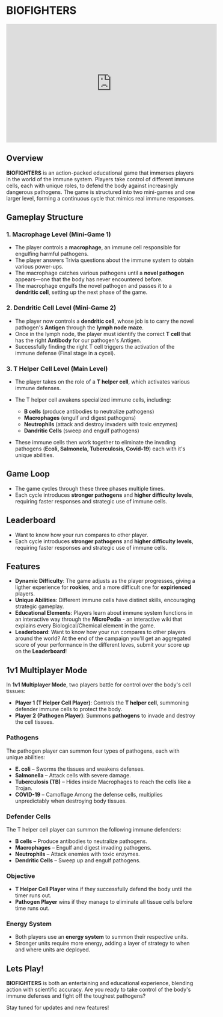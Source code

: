 # BIOFIGHTERS


<iframe width="560" height="315" src="https://www.youtube.com/embed/q_wB3F5ZDRw?si=tVQhzft4-ceFsWeE" title="YouTube video player" frameborder="0" allow="accelerometer; autoplay; clipboard-write; encrypted-media; gyroscope; picture-in-picture; web-share" referrerpolicy="strict-origin-when-cross-origin" allowfullscreen></iframe>



## Overview
**BIOFIGHTERS** is an action-packed educational game that immerses players in the world of the immune system. Players take control of different immune cells, each with unique roles, to defend the body against increasingly dangerous pathogens. The game is structured into two mini-games and one larger level, forming a continuous cycle that mimics real immune responses.

## Gameplay Structure
### 1. **Macrophage Level** (Mini-Game 1)
- The player controls a **macrophage**, an immune cell responsible for engulfing harmful pathogens.
- The player answers Trivia questions about the immune system to obtain various power-ups.
- The macrophage catches various pathogens until a **novel pathogen** appears—one that the body has never encountered before.
- The macrophage engulfs the novel pathogen and passes it to a **dendritic cell**, setting up the next phase of the game.

### 2. **Dendritic Cell Level** (Mini-Game 2)
- The player now controls a **dendritic cell**, whose job is to carry the novel pathogen's **Antigen** through the **lymph node maze**.
- Once in the lymph node, the player must identify the correct **T cell** that has the right **Antibody** for our pathogen's Antigen.
- Successfully finding the right T cell triggers the activation of the immune defense (Final stage in a cycel).

### 3. **T Helper Cell Level** (Main Level)
- The player takes on the role of a **T helper cell**, which activates various immune defenses.
- The T helper cell awakens specialized immune cells, including:
  - **B cells** (produce antibodies to neutralize pathogens)
  - **Macrophages** (engulf and digest pathogens)
  - **Neutrophils** (attack and destroy invaders with toxic enzymes)
  - **Dandritic Cells** (sweep and engulf pathogens)

- These immune cells then work together to eliminate the invading pathogens (**Ecoli, Salmonela, Tuberculosis, Covid-19**) each with it's unique abilities.

## Game Loop
- The game cycles through these three phases multiple times.
- Each cycle introduces **stronger pathogens** and **higher difficulty levels**, requiring faster responses and strategic use of immune cells.

## Leaderboard
- Want to know how your run compares to other player.
- Each cycle introduces **stronger pathogens** and **higher difficulty levels**, requiring faster responses and strategic use of immune cells.


## Features
- **Dynamic Difficulty**: The game adjusts as the player progresses, giving a ligther experience for **rookies**, and a more difficult one for **expirienced** players.
- **Unique Abilities**: Different immune cells have distinct skills, encouraging strategic gameplay.
- **Educational Elements**: Players learn about immune system functions in an interactive way through the **MicroPedia** - an interactive wiki that explains every Biological/Chemical element in the game.
- **Leaderboard**: Want to know how your run compares to other players around the world? At the end of the campaign you'll get an aggregated score of your performance in the different leves, submit your score up on the **Leaderboard**!
  


## 1v1 Multiplayer Mode
In **1v1 Multiplayer Mode**, two players battle for control over the body's cell tissues:

- **Player 1 (T Helper Cell Player)**: Controls the **T helper cell**, summoning defender immune cells to protect the body.
- **Player 2 (Pathogen Player)**: Summons **pathogens** to invade and destroy the cell tissues.

### Pathogens
The pathogen player can summon four types of pathogens, each with unique abilities:
- **E. coli** – Sworms the tissues and weakens defenses.
- **Salmonella** – Attack cells with severe damage.
- **Tuberculosis (TB)** – Hides inside Macrophages to reach the cells like a Trojan.
- **COVID-19** – Camoflage Among the defense cells, multiplies unpredictably when destroying body tissues.

### Defender Cells
The T helper cell player can summon the following immune defenders:
- **B cells** – Produce antibodies to neutralize pathogens.
- **Macrophages** – Engulf and digest invading pathogens.
- **Neutrophils** – Attack enemies with toxic enzymes.
- **Dendritic Cells** – Sweep up and engulf pathogens.

### Objective
- **T Helper Cell Player** wins if they successfully defend the body until the timer runs out.
- **Pathogen Player** wins if they manage to eliminate all tissue cells before time runs out.

### Energy System
- Both players use an **energy system** to summon their respective units.
- Stronger units require more energy, adding a layer of strategy to when and where units are deployed.



## Lets Play!
**BIOFIGHTERS** is both an entertaining and educational experience, blending action with scientific accuracy. Are you ready to take control of the body's immune defenses and fight off the toughest pathogens?

Stay tuned for updates and new features!

